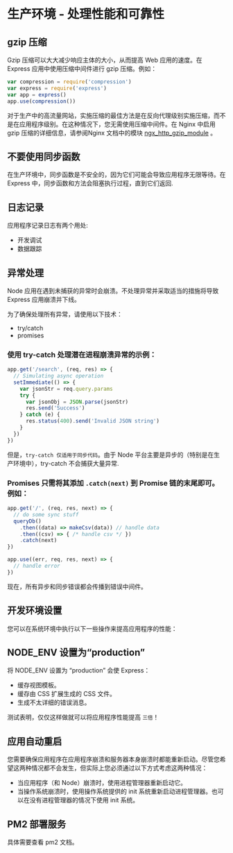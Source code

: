 # 生产环境 - 处理性能和可靠性
## gzip 压缩
Gzip 压缩可以大大减少响应主体的大小，从而提高 Web 应用的速度。在 Express 应用中使用压缩中间件进行 gzip 压缩。例如：

```js
var compression = require('compression')
var express = require('express')
var app = express()
app.use(compression())
```
对于生产中的高流量网站，实施压缩的最佳方法是在反向代理级别实施压缩，而不是在应用程序级别。在这种情况下，您无需使用压缩中间件。在 Nginx 中启用 gzip 压缩的详细信息，请参阅Nginx 文档中的模块 [ngx_http_gzip_module](https://nginx.org/en/docs/http/ngx_http_gzip_module.html) 。

## 不要使用同步函数
在生产环境中，同步函数是不安全的，因为它们可能会导致应用程序无限等待。在 Express 中，同步函数和方法会阻塞执行过程，直到它们返回.

## 日志记录
应用程序记录日志有两个用处:
- 开发调试
- 数据跟踪

## 异常处理
Node 应用在遇到未捕获的异常时会崩溃。不处理异常并采取适当的措施将导致 Express 应用崩溃并下线。

为了确保处理所有异常，请使用以下技术：
- try/catch
- promises

### 使用 try-catch 处理潜在进程崩溃异常的示例：
```js
app.get('/search', (req, res) => {
  // Simulating async operation
  setImmediate(() => {
    var jsonStr = req.query.params
    try {
      var jsonObj = JSON.parse(jsonStr)
      res.send('Success')
    } catch (e) {
      res.status(400).send('Invalid JSON string')
    }
  })
})
```
但是，`try-catch 仅适用于同步代码`。由于 Node 平台主要是异步的（特别是在生产环境中），try-catch 不会捕获大量异常.

### Promises 只需将其添加 `.catch(next)` 到 Promise 链的末尾即可。例如：
```js
app.get('/', (req, res, next) => {
  // do some sync stuff
  queryDb()
    .then((data) => makeCsv(data)) // handle data
    .then((csv) => { /* handle csv */ })
    .catch(next)
})

app.use((err, req, res, next) => {
  // handle error
})
```
现在，所有异步和同步错误都会传播到错误中间件。

## 开发环境设置
您可以在系统环境中执行以下一些操作来提高应用程序的性能：

## NODE_ENV 设置为“production”
将 NODE_ENV 设置为 “production” 会使 Express：
- 缓存视图模板。
- 缓存由 CSS 扩展生成的 CSS 文件。
- 生成不太详细的错误消息。

测试表明，仅仅这样做就可以将应用程序性能提高 `三倍`！

## 应用自动重启
您需要确保应用程序在应用程序崩溃和服务器本身崩溃时都能重新启动。尽管您希望这两种情况都不会发生，但实际上您必须通过以下方式考虑这两种情况：
- 当应用程序（和 Node）崩溃时，使用进程管理器重新启动它。
- 当操作系统崩溃时，使用操作系统提供的 init 系统重新启动进程管理器。也可以在没有进程管理器的情况下使用 init 系统。

## PM2 部署服务
具体需要查看 pm2 文档。
